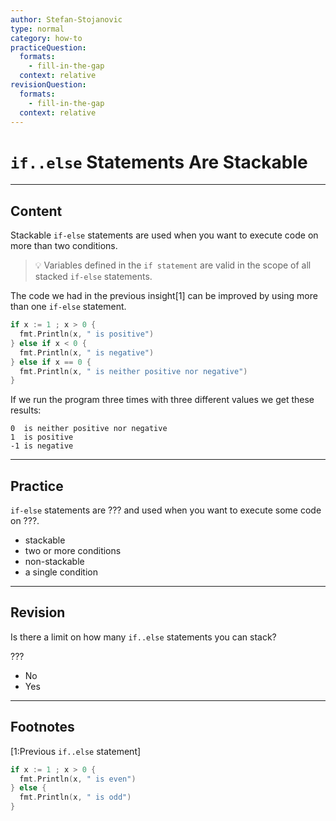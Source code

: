 ```yaml
---
author: Stefan-Stojanovic
type: normal
category: how-to
practiceQuestion:
  formats:
    - fill-in-the-gap
  context: relative
revisionQuestion:
  formats:
    - fill-in-the-gap
  context: relative
---
```


# `if..else` Statements Are Stackable


---

## Content

Stackable `if-else` statements are used when you want to execute code on more than two conditions.

> 💡 Variables defined in the `if statement` are valid in the scope of all stacked `if-else` statements. 

The code we had in the previous insight[1] can be improved by using more than one `if-else` statement.

```go
if x := 1 ; x > 0 {
  fmt.Println(x, " is positive")
} else if x < 0 {
  fmt.Println(x, " is negative")
} else if x == 0 {
  fmt.Println(x, " is neither positive nor negative")
}
```

If we run the program three times with three different values we get these results:

```plain-text
0  is neither positive nor negative
1  is positive
-1 is negative
```


---

## Practice

`if-else` statements are ??? and used when you want to execute some code on ???.

- stackable
- two or more conditions
- non-stackable
- a single condition


---

## Revision

Is there a limit on how many `if..else` statements you can stack?

???

- No
- Yes


---

## Footnotes

[1:Previous `if..else` statement]

```go
if x := 1 ; x > 0 {
  fmt.Println(x, " is even")
} else {
  fmt.Println(x, " is odd")
}
```
